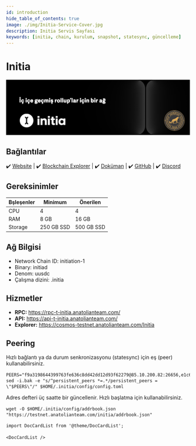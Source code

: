 ```yaml
---
id: introduction
hide_table_of_contents: true
image: ./img/Initia-Service-Cover.jpg
description: Initia Servis Sayfası
keywords: [initia, chain, kurulum, snapshot, statesync, güncelleme]
---
```

# Initia

![Initia](./img/Initia-Service.jpg)

## Bağlantılar
 ✔️ [Website](https://initia.xyz/) |
 ✔️ [Blockchain Explorer](https://cosmos-testnet.anatolianteam.com/Initia) |
 ✔️ [Doküman](https://docs.initia.xyz/) |
 ✔️ [GitHub](https://github.com/initia-labs) |
 ✔️ [Discord](https://discord.gg/initia)

## Gereksinimler

| Bşleşenler | Minimum | **Önerilen** |
| ------------ | ------------ | ------------ |
| CPU |	4 | 4 |
| RAM	| 8 GB | 16 GB |
| Storage	| 250 GB SSD | 500 GB SSD | 

## Ağ Bilgisi 

* Network Chain ID: initiation-1
* Binary: initiad
* Denom: uusdc
* Çalışma dizini: .initia

## Hizmetler
* **RPC:** https://rpc-t-initia.anatolianteam.com/ 
* **API:** https://api-t-initia.anatolianteam.com/
* **Explorer:** https://cosmos-testnet.anatolianteam.com/Initia

## Peering
Hızlı bağlantı ya da durum senkronizasyonu (statesync) için eş (peer) kullanabilirsiniz.
```shell
PEERS="f9a3198644399763fe636c8dd42dd12d93f62279@85.10.200.82:26656,e1c61de5d437f35a715ac94b88ec62c482edc166@172.20.24.234:26656,c717995fd56dcf0056ed835e489788af4ffd8fe8@172.20.215.46:26656,4b477a8898fe3d160bfc87a3b7a2f293b8292d48@172.20.28.223:26656,d4af4ec2657c9756c87aa5b49d2d724b45f96d8b@188.165.228.73:26656,846bef6b31b20b075ff5b574d9733163b9b1958c@62.169.21.90:26656,22df256e71ba01bba80038c527a4f1103ad129d9@65.108.251.125:26656,a5d805241da9799d376b7e8a04e2cae22c323c56@10.0.102.171:26656,85abfb1a10ef88d37277e7462830890ff2f7a1ac@88.99.254.62:24656,999547a3b70a1b6a3d98fc13d4f9891354141166@10.0.101.171:26656,7cf7bf3e43f974b1c8d3a15531518d3ce8fb35de@31.220.75.164:26656,eb2e7095f86b24e8d5d286360c34e060a8db6334@188.40.85.207:12756,ee528080741055cb7067f3e0bdda9badac834fc5@81.0.249.86:11256,694dd68a81d0130f2c1af9f2b2891b5c9603cb7f@10.0.103.153:6656"
sed -i.bak -e "s/^persistent_peers *=.*/persistent_peers = \"$PEERS\"/" $HOME/.initia/config/config.toml
```
Adres defteri üç saatte bir güncellenir. Hızlı başlatma için kullanabilirsiniz.
```shell
wget -O $HOME/.initia/config/addrbook.json "https://testnet.anatolianteam.com/initia/addrbook.json"
```

```mdx-code-block
import DocCardList from '@theme/DocCardList';

<DocCardList />
```
